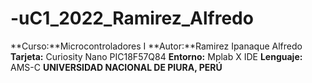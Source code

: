 # -uC1_2022_Ramirez_Alfredo
**Curso:**Microcontroladores I
**Autor:**Ramirez Ipanaque Alfredo
**Tarjeta:** Curiosity Nano PIC18F57Q84
**Entorno:** Mplab X IDE
**Lenguaje:** AMS-C
**UNIVERSIDAD NACIONAL DE PIURA, PERÚ**
